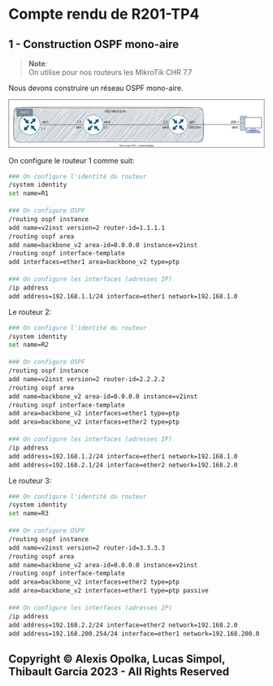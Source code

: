 # Compte rendu de R201-TP4

## 1 - Construction OSPF mono-aire

> **Note**:  
> On utilise pour nos routeurs les MikroTik CHR 7.7

Nous devons construire un réseau OSPF mono-aire.

![mono-aire-ospf](./src/img/monoaire-ospf.drawio.svg)

On configure le routeur 1 comme suit:

```sh
### On configure l'identité du routeur
/system identity
set name=R1

### On configure OSPF
/routing ospf instance
add name=v2inst version=2 router-id=1.1.1.1
/routing ospf area
add name=backbone_v2 area-id=0.0.0.0 instance=v2inst
/routing ospf interface-template
add interfaces=ether1 area=backbone_v2 type=ptp

### On configure les interfaces (adresses IP)
/ip address
add address=192.168.1.1/24 interface=ether1 network=192.168.1.0
```

Le routeur 2:

```sh
### On configure l'identité du routeur
/system identity
set name=R2

### On configure OSPF
/routing ospf instance
add name=v2inst version=2 router-id=2.2.2.2
/routing ospf area
add name=backbone_v2 area-id=0.0.0.0 instance=v2inst
/routing ospf interface-template
add area=backbone_v2 interfaces=ether1 type=ptp
add area=backbone_v2 interfaces=ether2 type=ptp

### On configure les interfaces (adresses IP)
/ip address
add address=192.168.1.2/24 interface=ether1 network=192.168.1.0
add address=192.168.2.1/24 interface=ether2 network=192.168.2.0
```

Le routeur 3:

```sh
### On configure l'identité du routeur
/system identity
set name=R3

### On configure OSPF
/routing ospf instance
add name=v2inst version=2 router-id=3.3.3.3
/routing ospf area
add name=backbone_v2 area-id=0.0.0.0 instance=v2inst
/routing ospf interface-template
add area=backbone_v2 interfaces=ether2 type=ptp
add area=backbone_v2 interfaces=ether1 type=ptp passive

### On configure les interfaces (adresses IP)
/ip address
add address=192.168.2.2/24 interface=ether2 network=192.168.2.0
add address=192.168.200.254/24 interface=ether1 network=192.168.200.0
```

## Copyright &copy; Alexis Opolka, Lucas Simpol, Thibault Garcia 2023 - All Rights Reserved
